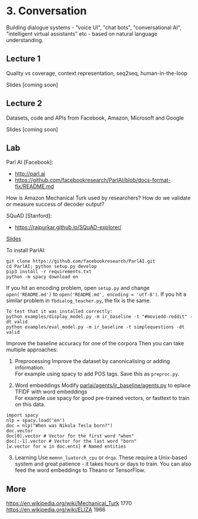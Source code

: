 # 3. Conversation

Building dialogue systems - "voice UI", "chat bots", "conversational AI", "intelligent virtual assistants" etc - based on natural language understanding.

## Lecture 1

Quality vs coverage, context representation, seq2seq, human-in-the-loop

Slides [coming soon]

## Lecture 2

Datasets, code and APIs from Facebook, Amazon, Microsoft and Google

Slides [coming soon]

## Lab

Parl AI [Facebook]:
- http://parl.ai
- https://github.com/facebookresearch/ParlAI/blob/docs-format-fix/README.md

How is Amazon Mechanical Turk used by researchers?  How do we validate or measure success of decoder output?

SQuAD [Stanford]:
 - https://rajpurkar.github.io/SQuAD-explorer/

[Slides](https://docs.google.com/presentation/d/1yLHX748wU_6i1FVJPxORgCx7pYnfLzX2dfbUE1cHmLk/edit?usp=sharing)

To install ParlAI:

```
git clone https://github.com/facebookresearch/ParlAI.git
cd ParlAI; python setup.py develop
pip3 install -r requirements.txt
python -m spacy download en
```

If you hit an encoding problem, open `setup.py` and change `open('README.md')` to `open('README.md', encoding = 'utf-8')`.
If you hit a similar problem in `fbdialog_teacher.py`, the fix is the same.

```
To test that it was installed correctly:
python examples/display_model.py -m ir_baseline -t "#moviedd-reddit" -dt valid
python examples/eval_model.py -m ir_baseline -t simplequestions -dt valid
```

Improve the baseline accuracy for one of the corpora
Then you can take multiple approaches:

1. Preprocessing
Improve the dataset by canonicalising or adding information.  
For example using spacy to add POS tags.
Save this as `preproc.py`.

2. Word embeddings
Modify [parlai/agents/ir_baseline/agents.py](https://github.com/facebookresearch/ParlAI/blob/master/parlai/agents/ir_baseline/agents.py) to eplace TFIDF with word embeddings  
For example use spacy for good pre-trained vectors, or fasttext to train on this data.
```
import spacy
nlp = spacy.load('en')
doc = nlp("When was Nikola Tesla born?")
doc.vector
doc[0].vector # Vector for the first word "when"
doc[:-1].vector # Vector for the last word "born"
[w.vector for w in doc.ents] # Named entities
```

3. Learning
Use `memnn_luatorch_cpu` or `drqa`.  These require a Unix-based system and great patience - it takes hours or days to train.
You can also feed the word embeddings to Theano or TensorFlow.

## More

https://en.wikipedia.org/wiki/Mechanical_Turk 1770  
https://en.wikipedia.org/wiki/ELIZA 1966
